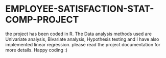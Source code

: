 # EMPLOYEE-SATISFACTION-STAT-COMP-PROJECT
the project has been coded in R. The Data analysis methods used are Univariate analysis, Bivariate analysis, Hypothesis testing and I have also implemented linear regression. please read the project documentation for more details. Happy coding :) 
